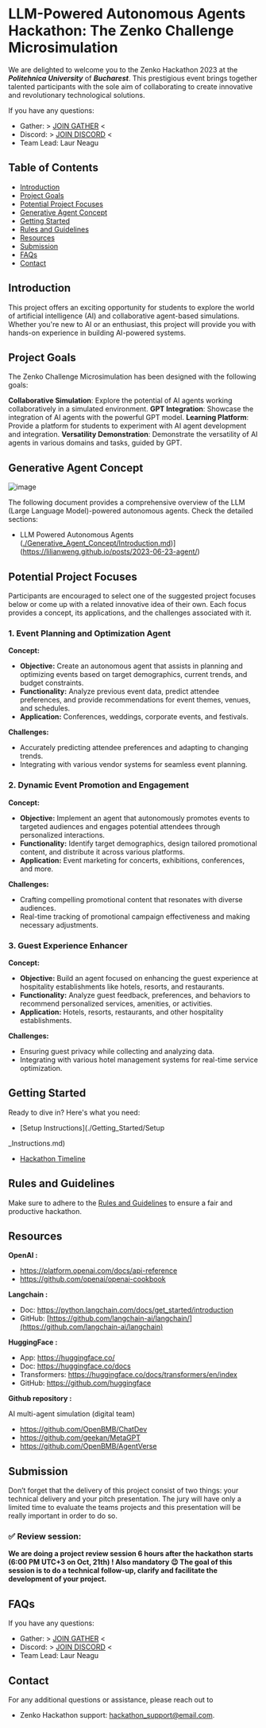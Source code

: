 
# LLM-Powered Autonomous Agents Hackathon: The Zenko Challenge Microsimulation

We are delighted to welcome you to the Zenko Hackathon 2023 at the ***Politehnica University*** of ***Bucharest***. This prestigious event brings together talented participants with the sole aim of collaborating to create innovative and revolutionary technological solutions.

If you have any questions:

- Gather: > [JOIN GATHER](https://app.gather.town/app/9umRMihbxZlJ1dQA/Zenko%20World) <
- Discord: > [JOIN DISCORD](https://discord.gg/aaZwbVAG) <
- Team Lead: Laur Neagu
## Table of Contents

- [Introduction](#introduction)
- [Project Goals](#project-goals)
- [Potential Project Focuses](#potential-project-focuses)
- [Generative Agent Concept](#generative-agent-concept)
- [Getting Started](#getting-started)
- [Rules and Guidelines](#rules-and-guidelines)
- [Resources](#resources)
- [Submission](#submission)
- [FAQs](#faqs)
- [Contact](#contact)

## Introduction

This project offers an exciting opportunity for students to explore the world of artificial intelligence (AI) and collaborative agent-based simulations. Whether you're new to AI or an enthusiast, this project will provide you with hands-on experience in building AI-powered systems.

## Project Goals

The Zenko Challenge Microsimulation has been designed with the following goals:


**Collaborative Simulation**: Explore the potential of AI agents working collaboratively in a simulated environment.
**GPT Integration**: Showcase the integration of AI agents with the powerful GPT model.
**Learning Platform**: Provide a platform for students to experiment with AI agent development and integration.
**Versatility Demonstration**: Demonstrate the versatility of AI agents in various domains and tasks, guided by GPT.


## Generative Agent Concept

![image](https://github.com/zenkoworld/Hackathon/assets/124753965/9a5e1734-b2ab-4285-9b13-1d0d07a85761)


The following document provides a comprehensive overview of the LLM (Large Language Model)-powered autonomous agents. Check the detailed sections:

- LLM Powered Autonomous Agents ([./Generative_Agent_Concept/Introduction.md](https://lilianweng.github.io/posts/2023-06-23-agent/))](https://lilianweng.github.io/posts/2023-06-23-agent/)



## Potential Project Focuses

Participants are encouraged to select one of the suggested project focuses below or come up with a related innovative idea of their own. Each focus provides a concept, its applications, and the challenges associated with it.

### 1. Event Planning and Optimization Agent

**Concept:**

- **Objective:** Create an autonomous agent that assists in planning and optimizing events based on target demographics, current trends, and budget constraints.
- **Functionality:** Analyze previous event data, predict attendee preferences, and provide recommendations for event themes, venues, and schedules.
- **Application:** Conferences, weddings, corporate events, and festivals.

**Challenges:**
- Accurately predicting attendee preferences and adapting to changing trends.
- Integrating with various vendor systems for seamless event planning.



### 2. Dynamic Event Promotion and Engagement

**Concept:**

- **Objective:** Implement an agent that autonomously promotes events to targeted audiences and engages potential attendees through personalized interactions.
- **Functionality:** Identify target demographics, design tailored promotional content, and distribute it across various platforms.
- **Application:** Event marketing for concerts, exhibitions, conferences, and more.

**Challenges:**
- Crafting compelling promotional content that resonates with diverse audiences.
- Real-time tracking of promotional campaign effectiveness and making necessary adjustments.

### 3. Guest Experience Enhancer

**Concept:**

- **Objective:** Build an agent focused on enhancing the guest experience at hospitality establishments like hotels, resorts, and restaurants.
- **Functionality:** Analyze guest feedback, preferences, and behaviors to recommend personalized services, amenities, or activities.
- **Application:** Hotels, resorts, restaurants, and other hospitality establishments.

**Challenges:**
- Ensuring guest privacy while collecting and analyzing data.
- Integrating with various hotel management systems for real-time service optimization.



## Getting Started

Ready to dive in? Here's what you need:

- [Setup Instructions](./Getting_Started/Setup

_Instructions.md)
- [Hackathon Timeline](./Getting_Started/Timeline.md)

## Rules and Guidelines

Make sure to adhere to the [Rules and Guidelines](./Rules_and_Guidelines.md) to ensure a fair and productive hackathon.

## Resources

**OpenAI :**
- https://platform.openai.com/docs/api-reference
- https://github.com/openai/openai-cookbook

**Langchain :**

- Doc: https://python.langchain.com/docs/get_started/introduction
- GitHub: [https://github.com/langchain-ai/langchain/](https://github.com/langchain-ai/langchain)

**HuggingFace :** 

- App: https://huggingface.co/
- Doc: https://huggingface.co/docs
- Transformers: https://huggingface.co/docs/transformers/en/index
- GitHub: https://github.com/huggingface

**Github repository :** 

AI multi-agent simulation (digital team)

- https://github.com/OpenBMB/ChatDev
- https://github.com/geekan/MetaGPT
- https://github.com/OpenBMB/AgentVerse
</aside>

## Submission


Don’t forget that the delivery of this project consist of two things: your technical delivery and your pitch presentation.
The jury will have only a limited time to evaluate the teams projects and this presentation will be really important in order to do so.

### ✅ Review session:

**We are doing a project review session 6 hours after the hackathon starts (6:00 PM UTC+3 on Oct, 21th) ! Also mandatory 😉
The goal of this session is to do a technical follow-up, clarify and facilitate the development of your project.**

## FAQs

If you have any questions:

- Gather: > [JOIN GATHER](https://app.gather.town/app/9umRMihbxZlJ1dQA/Zenko%20World) <
- Discord: > [JOIN DISCORD](https://discord.gg/aaZwbVAG) <
- Team Lead: Laur Neagu

## Contact

For any additional questions or assistance, please reach out to 
- Zenko Hackathon support:  [hackathon_support@email.com](mailto:hackathon_support@email.com).

